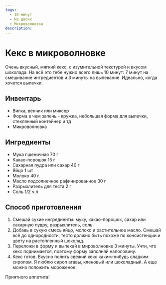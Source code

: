 ```yaml
---
tags:
  - 10 минут
  - На двоих
  - Микроволновка
description:
---
```

# Кекс в микроволновке

<!-- <figure markdown="span">
  ![Кекс в микроволновке](images/keks-in-microwave.jpg)
  <figcaption>Кекс в микроволновке</figcaption>
</figure> -->

Очень вкусный, мягкий кекс, с изумительной текстурой и вкусом шоколада. На всё это тебе нужно всего лишь 10 минут: 7 минут на смешивание ингредиентов и 3 минуты на выпекание. Идеально, когда хочется выпечки.

## Инвентарь

- Вилка, венчик или миксер
- Форма в чем запечь - кружка, небольшая форма для выпечки, стеклянный контейнер и тд
- Микроволновка

## Ингредиенты

- Мука пшеничная 70 г
- Какао-порошок 15 г
- Сахарная пудра или сахар 40 г
- Яйцо 1 шт
- Молоко 40 г
- Масло подсолнечное рафинированное 30 г
- Разрыхлитель для теста 2 г
- Соль 1/2 ч л

## Способ приготовления

1. Смешай сухие ингредиенты: муку, какао-порошок, сахар или сахарную пудру, разрыхлитель, соль.
1. Добавь в сухую смесь яйцо, молоко и растительное масло. Смешай всё до однородности, тесто должно быть похоже по консистенции и цвету на растопленный шоколад.
1. Переложи в форму и выпекай в мироволновке 3 минуты. Учти, что кекс поднимается, поэтому форму заполняй наполовину.
1. Кекс готов. Вкусно полить свежий кекс каким-нибудь сладким сиропом. Я люблю сироп агавы, кленовый или шоколадный. А еще можно положить мороженое.

Приятного аппетита!
